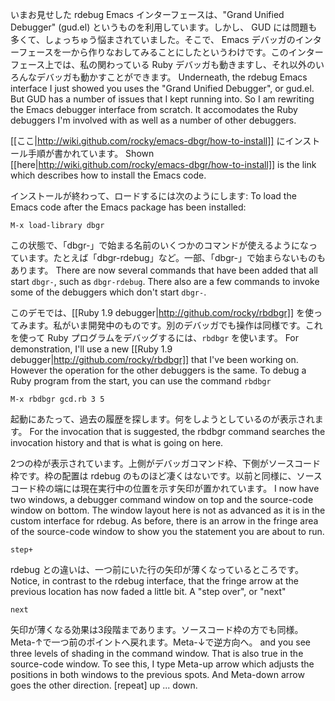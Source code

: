いまお見せした rdebug Emacs インターフェースは、"Grand Unified Debugger" (gud.el) というものを利用しています。しかし、 GUD には問題も多くて、しょっちゅう悩まされていました。そこで、 Emacs デバッガのインターフェースを一から作りなおしてみることにしたというわけです。このインターフェース上では、私の関わっている Ruby デバッガも動きますし、それ以外のいろんなデバッガも動かすことができます。
Underneath, the rdebug Emacs interface I just showed you uses the "Grand Unified Debugger", or gud.el. But GUD has a number of issues that I kept running into. So I am rewriting the Emacs debugger interface from scratch. It accomodates the Ruby debuggers I'm involved with as well as a number of other debuggers.

[[ここ|http://wiki.github.com/rocky/emacs-dbgr/how-to-install]] にインストール手順が書かれています。
Shown [[here|http://wiki.github.com/rocky/emacs-dbgr/how-to-install]] is the link which describes how to install the Emacs code.

インストールが終わって、ロードするには次のようにします:
To load the Emacs code after the Emacs package has been installed:

`M-x load-library dbgr`

この状態で、「dbgr-」で始まる名前のいくつかのコマンドが使えるようになっています。たとえば「dbgr-rdebug」など。一部、「dbgr-」で始まらないものもあります。
There are now several commands that have been added that all start `dbgr-`, such as `dbgr-rdebug`. There also are a few commands to invoke some of the debuggers which don't start `dbgr-`.

このデモでは、[[Ruby 1.9 debugger|http://github.com/rocky/rbdbgr]] を使ってみます。私がいま開発中のものです。別のデバッガでも操作は同様です。これを使って Ruby プログラムをデバッグするには、`rbdbgr` を使います。
For demonstration, I'll use a new [[Ruby 1.9 debugger|http://github.com/rocky/rbdbgr]] that I've been working on. However the operation for the other debuggers is the same. To debug a Ruby program from the start, you can use the command `rbdbgr`

`M-x rbdbgr gcd.rb 3 5`

起動にあたって、過去の履歴を探します。何をしようとしているのが表示されます。
For the invocation that is suggested, the rbdbgr command searches the invocation history and that is what is going on here.

2つの枠が表示されています。上側がデバッガコマンド枠、下側がソースコード枠です。枠の配置は rdebug のものほど凄くはないです。以前と同様に、ソースコード枠の端には現在実行中の位置を示す矢印が置かれています。
I now have two windows, a debugger command window on top and the source-code window on bottom. The window layout here is not as advanced as it is in the custom interface for rdebug. As before, there is an arrow in the fringe area of the source-code window to show you the statement you are about to run. 

`step+`

rdebug との違いは、一つ前にいた行の矢印が薄くなっているところです。
Notice, in contrast to the rdebug interface, that the fringe arrow at the previous location has now faded a little bit. A "step over", or "next"

`next`

矢印が薄くなる効果は3段階まであります。ソースコード枠の方でも同様。Meta-↑で一つ前のポイントへ戻れます。Meta-↓で逆方向へ。
and you see three levels of shading in the command window. That is also true in the source-code window. To see this, I type Meta-up arrow which adjusts the positions in both windows to the previous spots. And Meta-down arrow goes the other direction. [repeat] up ... down.

